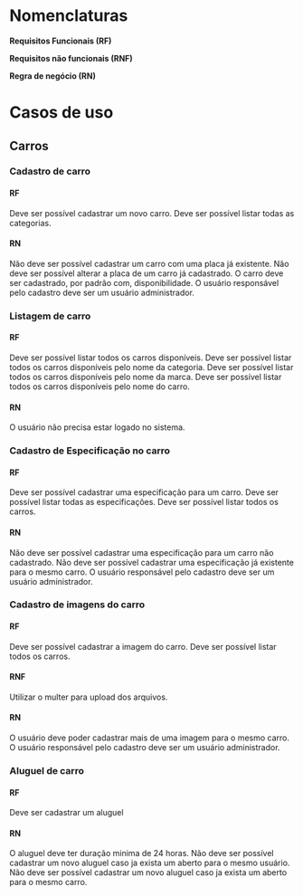 
# Nomenclaturas
**Requisitos Funcionais (RF)**

**Requisitos não funcionais (RNF)**

**Regra de negócio (RN)**

# Casos de uso

## **Carros**

### Cadastro de carro
#### RF
Deve ser possível cadastrar um novo carro.
Deve ser possível listar todas as categorias.
#### RN
Não deve ser possível cadastrar um carro com uma placa já existente.
Não deve ser possível alterar a placa de um carro já cadastrado.
O carro deve ser cadastrado, por padrão com, disponibilidade.
O usuário responsável pelo cadastro deve ser um usuário administrador. 

### Listagem de carro
#### RF
Deve ser possível listar todos os carros disponíveis.
Deve ser possível listar todos os carros disponíveis pelo nome da categoria.
Deve ser possível listar todos os carros disponíveis pelo nome da marca.
Deve ser possível listar todos os carros disponíveis pelo nome do carro.
#### RN
O usuário não precisa estar logado no sistema.


### Cadastro de Especificação no carro

#### RF
Deve ser possível cadastrar uma especificação para um carro.
Deve ser possível listar todas as especificações.
Deve ser possível listar todos os carros.

#### RN
Não deve ser possível cadastrar uma especificação para um carro não cadastrado.
Não deve ser possível cadastrar uma especificação já existente para o mesmo carro.
O usuário responsável pelo cadastro deve ser um usuário administrador. 


### Cadastro de imagens do carro

#### RF
Deve ser possível cadastrar a imagem do carro.
Deve ser possível listar todos os carros.

#### RNF
Utilizar o multer para upload dos arquivos.

#### RN
O usuário deve poder cadastrar mais de uma imagem para o mesmo carro.
O usuário responsável pelo cadastro deve ser um usuário administrador. 

### Aluguel de carro
#### RF
Deve ser cadastrar um aluguel
#### RN
O aluguel deve ter duração minima de 24 horas.
Não deve ser possível cadastrar um novo aluguel caso ja exista um aberto para o mesmo usuário.
Não deve ser possível cadastrar um novo aluguel caso ja exista um aberto para o mesmo carro.